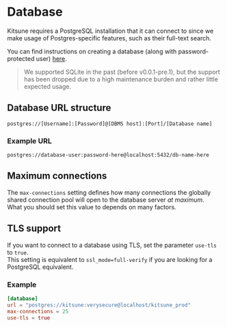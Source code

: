 # Database

Kitsune requires a PostgreSQL installation that it can connect to since we make usage of Postgres-specific features, such as their full-text search.

You can find instructions on creating a database (along with password-protected user) [here](https://medium.com/coding-blocks/creating-user-database-and-adding-access-on-postgresql-8bfcd2f4a91e).

> We supported SQLite in the past (before v0.0.1-pre.1), but the support has been dropped due to a high maintenance burden and rather little expected usage.

## Database URL structure

```
postgres://[Username]:[Password]@[DBMS host]:[Port]/[Database name]
```

### Example URL

```
postgres://database-user:password-here@localhost:5432/db-name-here
```

## Maximum connections

The `max-connections` setting defines how many connections the globally shared connection pool will open to the database server _at maximum_.  
What you should set this value to depends on many factors.

## TLS support

If you want to connect to a database using TLS, set the parameter `use-tls` to `true`.  
This setting is equivalent to `ssl_mode=full-verify` if you are looking for a PostgreSQL equivalent.

### Example

```toml
[database]
url = "postgres://kitsune:verysecure@localhost/kitsune_prod"
max-connections = 25
use-tls = true
```
